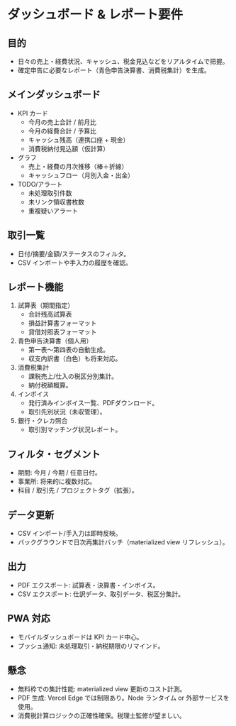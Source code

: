 # ダッシュボード & レポート要件

## 目的
- 日々の売上・経費状況、キャッシュ、税金見込などをリアルタイムで把握。
- 確定申告に必要なレポート（青色申告決算書、消費税集計）を生成。

## メインダッシュボード
- KPI カード
  - 今月の売上合計 / 前月比
  - 今月の経費合計 / 予算比
  - キャッシュ残高（連携口座 + 現金）
  - 消費税納付見込額（仮計算）
- グラフ
  - 売上・経費の月次推移（棒＋折線）
  - キャッシュフロー（月別入金・出金）
- TODO/アラート
  - 未処理取引件数
  - 未リンク領収書枚数
  - 重複疑いアラート

## 取引一覧
- 日付/摘要/金額/ステータスのフィルタ。
- CSV インポートや手入力の履歴を確認。

## レポート機能
1. 試算表（期間指定）
   - 合計残高試算表
   - 損益計算書フォーマット
   - 貸借対照表フォーマット
2. 青色申告決算書（個人用）
   - 第一表〜第四表の自動生成。
   - 収支内訳書（白色）も将来対応。
3. 消費税集計
   - 課税売上/仕入の税区分別集計。
   - 納付税額概算。
4. インボイス
   - 発行済みインボイス一覧、PDFダウンロード。
   - 取引先別状況（未収管理）。
5. 銀行・クレカ照合
   - 取引別マッチング状況レポート。

## フィルタ・セグメント
- 期間: 今月 / 今期 / 任意日付。
- 事業所: 将来的に複数対応。
- 科目 / 取引先 / プロジェクトタグ（拡張）。

## データ更新
- CSV インポート/手入力は即時反映。
- バックグラウンドで日次再集計バッチ（materialized view リフレッシュ）。

## 出力
- PDF エクスポート: 試算表・決算書・インボイス。
- CSV エクスポート: 仕訳データ、取引データ、税区分集計。

## PWA 対応
- モバイルダッシュボードは KPI カード中心。
- プッシュ通知: 未処理取引・納税期限のリマインド。

## 懸念
- 無料枠での集計性能: materialized view 更新のコスト計測。
- PDF 生成: Vercel Edge では制限あり。Node ランタイム or 外部サービスを使用。
- 消費税計算ロジックの正確性確保。税理士監修が望ましい。
